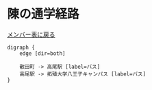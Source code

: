 # 陳の通学経路

[メンバー表に戻る](member.md#メンバー表)

```graphviz
digraph {
    edge [dir=both]

    散田町 -> 高尾駅 [label=バス]
    高尾駅 -> 拓殖大学八王子キャンパス [label=バス]
}
```
